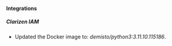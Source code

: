 
#### Integrations

##### Clarizen IAM
- Updated the Docker image to: *demisto/python3:3.11.10.115186*.



